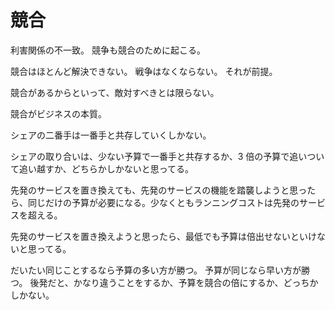 # 競合

利害関係の不一致。
競争も競合のために起こる。

競合はほとんど解決できない。
戦争はなくならない。
それが前提。

競合があるからといって、敵対すべきとは限らない。

競合がビジネスの本質。

シェアの二番手は一番手と共存していくしかない。

シェアの取り合いは、少ない予算で一番手と共存するか、3 倍の予算で追いついて追い越すか、どちらかしかないと思ってる。

先発のサービスを置き換えても、先発のサービスの機能を踏襲しようと思ったら、同じだけの予算が必要になる。少なくともランニングコストは先発のサービスを超える。

先発のサービスを置き換えようと思ったら、最低でも予算は倍出せないといけないと思ってる。

だいたい同じことするなら予算の多い方が勝つ。
予算が同じなら早い方が勝つ。
後発だと、かなり違うことをするか、予算を競合の倍にするか、どっちかしかない。
